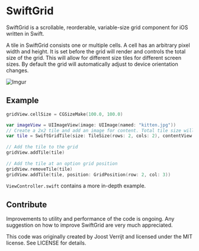 SwiftGrid
=========

SwiftGrid is a scrollable, reorderable, variable-size grid component for iOS written in Swift. 

A tile in SwiftGrid consists one or multiple cells. A cell has an arbitrary pixel width and height. It is set before the grid will render and controls the total size of the grid. This will allow for different size tiles for different screen sizes. By default the grid will automatically adjust to device orientation changes.  

![Imgur](http://i.imgur.com/G3t6ab1.gif)


## Example

```swift
gridView.cellSize = CGSizeMake(100.0, 100.0)

var imageView = UIImageView(image: UIImage(named: "kitten.jpg"))
// Create a 2x2 tile and add an image for content. Total tile size will be 200x200 px
var tile = SwiftGridTile(size: TileSize(rows: 2, cols: 2), contentView:imageView)
        
// Add the tile to the grid
gridView.addTile(tile)
        
// Add the tile at an option grid position
gridView.removeTile(tile)
gridView.addTile(tile, position: GridPosition(row: 2, col: 3))
```

`ViewController.swift` contains a more in-depth example.

## Contribute

Improvements to utility and performance of the code is ongoing. Any suggestion on how to improve SwiftGrid are very much appreciated. 

This code was originally created by Joost Verrijt and licensed under the MIT license. See LICENSE for details.